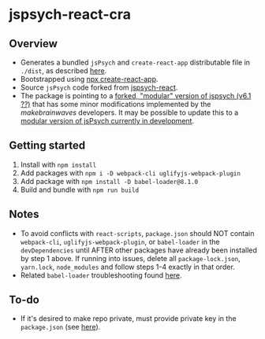 # jspsych-react-cra

## Overview
* Generates a bundled `jsPsych` and `create-react-app` distributable file in `./dist`, as described [here](https://stackoverflow.com/questions/60604886/bundle-react-app-created-with-npx-create-react-app-to-js-file-using-webpack).
* Bootstrapped using [npx create-react-app](https://reactjs.org/docs/create-a-new-react-app.html).
* Source `jsPsych` code forked from [jspsych-react](https://github.com/openexp/jspsych-react).
* The package is pointing to a [forked, "modular" version of jspsych (v6.1 ??)](https://github.com/makebrainwaves/jspsych/tree/modular) that has some minor modifications implemented by the _makebrainwaves_ developers. It may be possible to update this to a [modular version of jsPsych currently in development](https://github.com/jspsych/jsPsych/tree/modularization-extensions).

## Getting started
1. Install with `npm install`
2. Add packages with `npm i -D webpack-cli uglifyjs-webpack-plugin`
3. Add package with `npm install -D babel-loader@8.1.0`
4. Build and bundle with `npm run build`

## Notes
* To avoid conflicts with `react-scripts`, `package.json` should NOT contain `webpack-cli`, `uglifyjs-webpack-plugin`, or `babel-loader` in the `devDependencies` until AFTER other packages have already been installed by step 1 above. If running into issues, delete all `package-lock.json`, `yarn.lock`, `node_modules` and follow steps 1-4 exactly in that order.
* Related `babel-loader` troubleshooting found [here](https://github.com/storybookjs/storybook/issues/5183).

## To-do
* If it's desired to make repo private, must provide private key in the `package.json` (see [here](https://stackoverflow.com/questions/28728665/how-to-use-private-github-repo-as-npm-dependency)).
